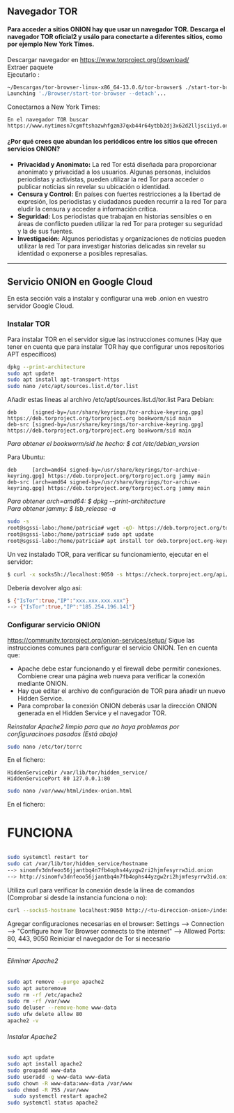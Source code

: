 ## Navegador TOR
#### Para acceder a sitios ONION hay que usar un navegador TOR. Descarga el navegador TOR oficial2 y usálo para conectarte a diferentes sitios, como por ejemplo New York Times.  

Descargar navegador en https://www.torproject.org/download/  
Extraer paquete  
Ejecutarlo  :
```bash
~/Descargas/tor-browser-linux-x86_64-13.0.6/tor-browser$ ./start-tor-browser.desktop 
Launching './Browser/start-tor-browser --detach'...
```
Conectarnos a New York Times:
```
En el navegador TOR buscar https://www.nytimesn7cgmftshazwhfgzm37qxb44r64ytbb2dj3x62d2lljsciiyd.onion/
```

#### ¿Por qué crees que abundan los periódicos entre los sitios que ofrecen servicios ONION?
- **Privacidad y Anonimato:** La red Tor está diseñada para proporcionar anonimato y privacidad a los usuarios. Algunas personas, incluidos periodistas y activistas, pueden utilizar la red Tor para acceder o publicar noticias sin revelar su ubicación o identidad.
- **Censura y Control:** En países con fuertes restricciones a la libertad de expresión, los periodistas y ciudadanos pueden recurrir a la red Tor para eludir la censura y acceder a información crítica.
- **Seguridad:** Los periodistas que trabajan en historias sensibles o en áreas de conflicto pueden utilizar la red Tor para proteger su seguridad y la de sus fuentes.
- **Investigación:** Algunos periodistas y organizaciones de noticias pueden utilizar la red Tor para investigar historias delicadas sin revelar su identidad o exponerse a posibles represalias.

--- 

## Servicio ONION en Google Cloud
En esta sección vais a instalar y configurar una web .onion en vuestro servidor Google Cloud.

### Instalar TOR
Para instalar TOR en el servidor sigue las instrucciones comunes (Hay que tener en cuenta que para instalar TOR hay que configurar unos repositorios APT específicos)  
```bash
dpkg --print-architecture
sudo apt update
sudo apt install apt-transport-https
sudo nano /etc/apt/sources.list.d/tor.list
```
Añadir estas lineas al archivo /etc/apt/sources.list.d/tor.list
Para Debian:
```vim
deb     [signed-by=/usr/share/keyrings/tor-archive-keyring.gpg] https://deb.torproject.org/torproject.org bookworm/sid main
deb-src [signed-by=/usr/share/keyrings/tor-archive-keyring.gpg] https://deb.torproject.org/torproject.org bookworm/sid main
```
*Para obtener el bookworm/sid he hecho: $ cat /etc/debian_version*

Para Ubuntu: 
```vim
deb     [arch=amd64 signed-by=/usr/share/keyrings/tor-archive-keyring.gpg] https://deb.torproject.org/torproject.org jammy main
deb-src [arch=amd64 signed-by=/usr/share/keyrings/tor-archive-keyring.gpg] https://deb.torproject.org/torproject.org jammy main
```
*Para obtener arch=amd64: $ dpkg --print-architecture*  
*Para obtener jammy: $ lsb_release -a*  

```bash
sudo -s
root@sgssi-labo:/home/patricia# wget -qO- https://deb.torproject.org/torproject.org/A3C4F0F979CAA22CDBA8F512EE8CBC9E886DDD89.asc | gpg --dearmor | tee /usr/share/keyrings/tor-archive-keyring.gpg >/dev/null
root@sgssi-labo:/home/patricia# sudo apt update
root@sgssi-labo:/home/patricia# apt install tor deb.torproject.org-keyring
```


Un vez instalado TOR, para verificar su funcionamiento, ejecutar en el servidor:  
```bash
$ curl -x socks5h://localhost:9050 -s https://check.torproject.org/api/ip
```
Debería devolver algo así:  
```bash
$ {"IsTor":true,"IP":"xxx.xxx.xxx.xxx"}
--> {"IsTor":true,"IP":"185.254.196.141"}
```

### Configurar servicio ONION
https://community.torproject.org/onion-services/setup/
Sigue las instrucciones comunes para configurar el servicio ONION. Ten en cuenta que:
- Apache debe estar funcionando y el firewall debe permitir conexiones. Combiene crear una página web nueva para verificar la conexión mediante ONION.
- Hay que editar el archivo de configuración de TOR para añadir un nuevo Hidden Service.
- Para comprobar la conexión ONION deberás usar la dirección ONION generada en el Hidden Service y el navegador TOR.

*Reinstalar Apache2 limpio para que no haya problemas por configuracinoes pasadas (Está abajo)*
```bash
sudo nano /etc/tor/torrc
```
En el fichero:
```
HiddenServiceDir /var/lib/tor/hidden_service/ 
HiddenServicePort 80 127.0.0.1:80
```
```bash
sudo nano /var/www/html/index-onion.html
```
En el fichero: <h1>FUNCIONA</h1>
```bash

sudo systemctl restart tor
sudo cat /var/lib/tor/hidden_service/hostname
--> sinomfv3dnfeoo56jjantbq4n7fb4ophs44yzgw2ri2hjmfesyrrw3id.onion
--> http://sinomfv3dnfeoo56jjantbq4n7fb4ophs44yzgw2ri2hjmfesyrrw3id.onion/index-onion.html
```
Utiliza curl para verificar la conexión desde la línea de comandos (Comprobar si desde la instancia funciona o no):
```bash
curl --socks5-hostname localhost:9050 http://<tu-direccion-onion>/index-onion.html
```

Agregar configuraciones necesarias en el browser:
Settings --> Connection --> "Configure how Tor Browser connects to the internet" --> Allowed Ports: 80, 443, 9050
Reiniciar el navegador de Tor si necesario

--- 

###### Eliminar Apache2
```bash
sudo apt remove --purge apache2
sudo apt autoremove
sudo rm -rf /etc/apache2
sudo rm -rf /var/www
sudo deluser --remove-home www-data
sudo ufw delete allow 80
apache2 -v
```

###### Instalar Apache2
```bash
sudo apt update
sudo apt install apache2
sudo groupadd www-data
sudo useradd -g www-data www-data
sudo chown -R www-data:www-data /var/www
sudo chmod -R 755 /var/www
  sudo systemctl restart apache2
sudo systemctl status apache2
```
